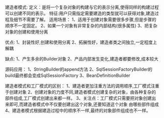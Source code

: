 建造者模式:
   定义：是将一个复杂对象的构建与它的表示分离,使得同样的构建过程可以创建不同的表示。
   特征:用户只需指定需要建造的类型就可以获得对象,建造过程及细节不需要了解。
适用场景：
   1、适用于创建对象需要很多步骤,但是步骤的顺序不一定固定。
   2、如果一个对象有非常复杂的内部结构(很多属性)
   3、把复杂对象的创建和使用分离

优点:
  1、封装性好,创建和使用分离
  2、拓展性好，建造者类之间独立,一定程度上解耦

缺点:
 1、产生多余的Builder对象
 2、产品内部发生变化,建造者都要修改,成本较大

源码应用：
 1、StringBuilder的append方法
 2、SqlSessionFactoryBuilder的build最终都会变成SqlSessionFactory
 3、BeanDefinitionBuilder


建造者模式和工厂模式的区别：
 1、建造者更加注重方法的调用顺序,工厂模式注重于创建对象
 2、创建对象的力度不同,建造者模式创建复杂的对象，由各种复杂的部件组成,工厂模式创建出来都一样。
 3、关注点：工厂模式只需要把对象创建出来即可,而建造者模式中不仅要创建出这个对象,还要知道这个对象
 由哪些部件组成
 4、建造者模式根据建造过程中的顺序不一样,最终的对象部件组成也不一样。
